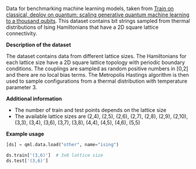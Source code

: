 Data for benchmarking machine learning models, taken from
[Train on classical, deploy on quantum: scaling generative quantum machine learning to a thousand qubits](https://arxiv.org/abs/2503.02934).
This dataset contains bit strings sampled from thermal distributions of Ising Hamiltonians
that have a 2D square lattice connectivity.

**Description of the dataset**

The dataset contains data from different lattice sizes. The Hamiltonians for each lattice size
have a 2D square lattice topology with periodic boundary conditions. The couplings are
sampled as random positive numbers in [0,2] and there are no local bias terms. The Metropolis Hastings algorithm
is then used to sample configurations from a thermal distribution with temperature parameter 3.

**Additional information**
- The number of train and test points depends on the lattice size
- The available lattice sizes are (2,4), (2,5), (2,6), (2,7), (2,8), (2,9), (2,10), (3,3), (3,4), (3,6), (3,7), (3,8), (4,4), (4,5), (4,6), (5,5)

**Example usage**

```python
[ds] = qml.data.load("other", name="ising")

ds.train['(3,6)']  # 3x6 lattice size
ds.test['(3,6)']
```
